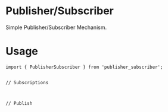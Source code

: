 # Publisher/Subscriber

 Simple Publisher/Subscriber Mechanism.

# Usage

```
import { PublisherSubscriber } from 'publisher_subscriber';


// Subscriptions



// Publish 


```